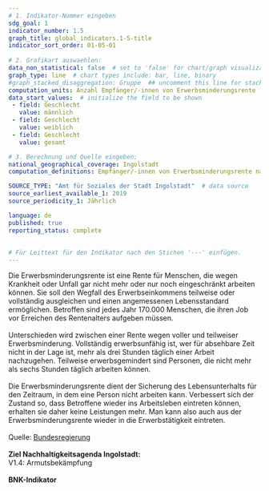```yaml
---
# 1. Indikator-Nummer eingeben 
sdg_goal: 1 
indicator_number: 1.5
graph_title: global_indicators.1-5-title
indicator_sort_order: 01-05-01
 
# 2. Grafikart auswaehlen: 
data_non_statistical: false  # set to 'false' for chart/graph visualization 
graph_type: line  # chart types include: bar, line, binary 
#graph_stacked_disaggregation: Gruppe  ## uncomment this line for stacked bars. eplace 'Geschlecht' with the field of aggregation. 
computation_units: Anzahl Empfänger/-innen von Erwerbsminderungsrente 
data_start_values:  # initialize the field to be shown  
 - field: Geschlecht 
   value: männlich
 - field: Geschlecht 
   value: weiblich
 - field: Geschlecht 
   value: gesamt

# 3. Berechnung und Quelle eingeben: 
national_geographical_coverage: Ingolstadt
computation_definitions: Empfänger/-innen von Erwerbsminderungsrente nach SGB XII

SOURCE_TYPE: "Amt für Soziales der Stadt Ingolstadt"  # data source  
source_earliest_available_1: 2019
source_periodicity_1: Jährlich

language: de   
published: true 
reporting_status: complete
 
 
# Für Leittext für den Indikator nach den Stichen '---' einfügen. 
---
```

Die Erwerbsminderungsrente ist eine Rente für Menschen, die wegen Krankheit oder Unfall gar nicht mehr oder nur noch eingeschränkt arbeiten können. Sie soll den Wegfall des Erwerbseinkommens teilweise oder vollständig ausgleichen und einen angemessenen Lebensstandard ermöglichen. Betroffen sind jedes Jahr 170.000 Menschen, die ihren Job vor Erreichen des Rentenalters aufgeben müssen.<br>
<br>
Unterschieden wird zwischen einer Rente wegen voller und teilweiser Erwerbsminderung. Vollständig erwerbsunfähig ist, wer für absehbare Zeit nicht in der Lage ist, mehr als drei Stunden täglich einer Arbeit nachzugehen. Teilweise erwerbsgemindert sind Personen, die nicht mehr als sechs Stunden täglich arbeiten können.<br> 
<br>
Die Erwerbsminderungsrente dient der Sicherung des Lebensunterhalts für den Zeitraum, in dem eine Person nicht arbeiten kann. Verbessert sich der Zustand so, dass Betroffene wieder ins Arbeitsleben eintreten können, erhalten sie daher keine Leistungen mehr. Man kann also auch aus der Erwerbsminderungsrente wieder in die Erwerbstätigkeit eintreten.<br> 
<br>
Quelle: <a href="https://www.bundesregierung.de/breg-de/themen/arbeit-und-soziales/rund-um-die-rente/faq-erwerbsminderungsrenten-2266870">Bundesregierung</a><br>
<br>
<b>Ziel Nachhaltigkeitsagenda Ingolstadt:</b><br>
V1.4: Armutsbekämpfung<br>
<br>
<b>BNK-Indikator</b>
